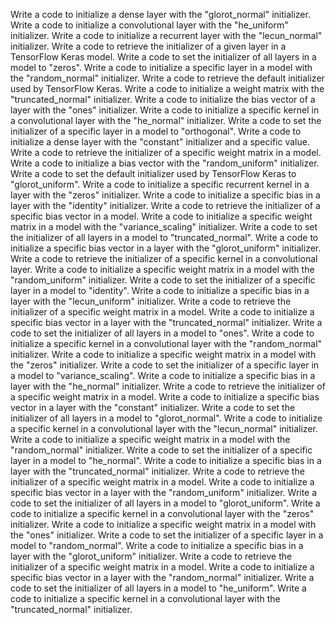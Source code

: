 Write a code to initialize a dense layer with the "glorot_normal" initializer.
Write a code to initialize a convolutional layer with the "he_uniform" initializer.
Write a code to initialize a recurrent layer with the "lecun_normal" initializer.
Write a code to retrieve the initializer of a given layer in a TensorFlow Keras model.
Write a code to set the initializer of all layers in a model to "zeros".
Write a code to initialize a specific layer in a model with the "random_normal" initializer.
Write a code to retrieve the default initializer used by TensorFlow Keras.
Write a code to initialize a weight matrix with the "truncated_normal" initializer.
Write a code to initialize the bias vector of a layer with the "ones" initializer.
Write a code to initialize a specific kernel in a convolutional layer with the "he_normal" initializer.
Write a code to set the initializer of a specific layer in a model to "orthogonal".
Write a code to initialize a dense layer with the "constant" initializer and a specific value.
Write a code to retrieve the initializer of a specific weight matrix in a model.
Write a code to initialize a bias vector with the "random_uniform" initializer.
Write a code to set the default initializer used by TensorFlow Keras to "glorot_uniform".
Write a code to initialize a specific recurrent kernel in a layer with the "zeros" initializer.
Write a code to initialize a specific bias in a layer with the "identity" initializer.
Write a code to retrieve the initializer of a specific bias vector in a model.
Write a code to initialize a specific weight matrix in a model with the "variance_scaling" initializer.
Write a code to set the initializer of all layers in a model to "truncated_normal".
Write a code to initialize a specific bias vector in a layer with the "glorot_uniform" initializer.
Write a code to retrieve the initializer of a specific kernel in a convolutional layer.
Write a code to initialize a specific weight matrix in a model with the "random_uniform" initializer.
Write a code to set the initializer of a specific layer in a model to "identity".
Write a code to initialize a specific bias in a layer with the "lecun_uniform" initializer.
Write a code to retrieve the initializer of a specific weight matrix in a model.
Write a code to initialize a specific bias vector in a layer with the "truncated_normal" initializer.
Write a code to set the initializer of all layers in a model to "ones".
Write a code to initialize a specific kernel in a convolutional layer with the "random_normal" initializer.
Write a code to initialize a specific weight matrix in a model with the "zeros" initializer.
Write a code to set the initializer of a specific layer in a model to "variance_scaling".
Write a code to initialize a specific bias in a layer with the "he_normal" initializer.
Write a code to retrieve the initializer of a specific weight matrix in a model.
Write a code to initialize a specific bias vector in a layer with the "constant" initializer.
Write a code to set the initializer of all layers in a model to "glorot_normal".
Write a code to initialize a specific kernel in a convolutional layer with the "lecun_normal" initializer.
Write a code to initialize a specific weight matrix in a model with the "random_normal" initializer.
Write a code to set the initializer of a specific layer in a model to "he_normal".
Write a code to initialize a specific bias in a layer with the "truncated_normal" initializer.
Write a code to retrieve the initializer of a specific weight matrix in a model.
Write a code to initialize a specific bias vector in a layer with the "random_uniform" initializer.
Write a code to set the initializer of all layers in a model to "glorot_uniform".
Write a code to initialize a specific kernel in a convolutional layer with the "zeros" initializer.
Write a code to initialize a specific weight matrix in a model with the "ones" initializer.
Write a code to set the initializer of a specific layer in a model to "random_normal".
Write a code to initialize a specific bias in a layer with the "glorot_uniform" initializer.
Write a code to retrieve the initializer of a specific weight matrix in a model.
Write a code to initialize a specific bias vector in a layer with the "random_normal" initializer.
Write a code to set the initializer of all layers in a model to "he_uniform".
Write a code to initialize a specific kernel in a convolutional layer with the "truncated_normal" initializer.